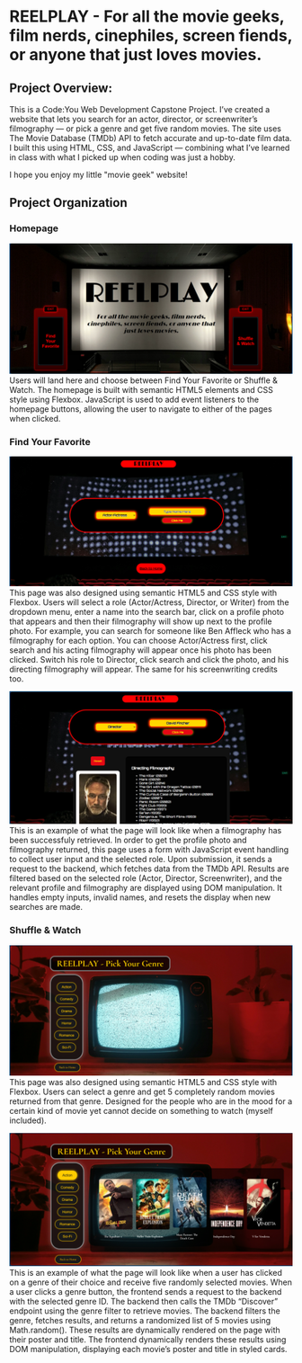 # REELPLAY - For all the movie geeks, film nerds, cinephiles, screen fiends, or anyone that just loves movies.

## Project Overview:
This is a Code:You Web Development Capstone Project. I’ve created a website that lets you search for an actor, director, or screenwriter’s filmography — or pick a genre and get five random movies. 
The site uses The Movie Database (TMDb) API to fetch accurate and up-to-date film data. I built this using HTML, CSS, and JavaScript — combining what I’ve learned in class with what I picked up when 
coding was just a hobby.

I hope you enjoy my little "movie geek" website!

## Project Organization
### Homepage
![Homepage](./screenshots/homepage.png)
Users will land here and choose between Find Your Favorite or Shuffle & Watch. The homepage is built with semantic HTML5 elements and CSS style using Flexbox. 
JavaScript is used to add event listeners to the homepage buttons, allowing the user to navigate to either of the pages when clicked.

### Find Your Favorite
![Find Your Favorite - Before](./screenshots/findFave-before.png)
This page was also designed using semantic HTML5 and CSS style with Flexbox. Users will select a role (Actor/Actress, Director, or Writer) from the dropdown menu, enter a name into the search bar, click on a
profile photo that appears and then their filmography will show up next to the profile photo. For example, you can search for someone like Ben Affleck who has a filmography for each option. You can choose 
Actor/Actress first, click search and his acting filmography will appear once his photo has been clicked. Switch his role to Director, click search and click the photo, and his directing filmography will appear. 
The same for his screenwriting credits too.

![Find Your Favorite - After](./screenshots/findFave-after.png)
This is an example of what the page will look like when a filmography has been successfuly retrieved. In order to get the profile photo and filmography returned, this page uses a form with JavaScript event 
handling to collect user input and the selected role. Upon submission, it sends a request to the backend, which fetches data from the TMDb API. Results are filtered based on the selected role (Actor, Director, 
Screenwriter), and the relevant profile and filmography are displayed using DOM manipulation. It handles empty inputs, invalid names, and resets the display when new searches are made.

### Shuffle & Watch
![Shuffle and Watch - Before](./screenshots/randomPicks-before.png)
This page was also designed using semantic HTML5 and CSS style with Flexbox. Users can select a genre and get 5 completely random movies returned from that genre. Designed for the people who are in the mood for
a certain kind of movie yet cannot decide on something to watch (myself included).

![Shuffle and Watch - After](./screenshots/randomPicks-after.png)
This is an example of what the page will look like when a user has clicked on a genre of their choice and receive five randomly selected movies. When a user clicks a genre button, the frontend sends a request to 
the backend with the selected genre ID. The backend then calls the TMDb “Discover” endpoint using the genre filter to retrieve movies. The backend filters the genre, fetches results, and returns a randomized list 
of 5 movies using Math.random(). These results are dynamically rendered on the page with their poster and title. The frontend dynamically renders these results using DOM manipulation, displaying each movie’s poster 
and title in styled cards.

